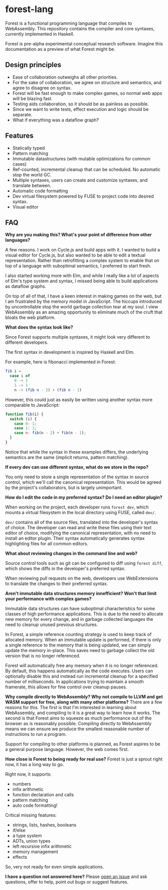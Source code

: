 # forest-lang

Forest is a functional programming language that compiles to WebAssembly. This repository contains the compiler and core syntaxes, currently implemented in Haskell.

Forest is pre-alpha experimental conceptual research software. Imagine this documentation as a preview of what Forest might be.

Design principles
----

* Ease of collaboration outweighs all other priorities.
* For the sake of collaboration, we agree on structure and semantics, and agree to disagree on syntax.
* Forest will be fast enough to make complex games, so normal web apps will be blazing fast.
* Testing aids collaboration, so it should be as painless as possible.
* Since we want to write tests, effect execution and logic should be separate.
* What if everything was a dataflow graph?

Features
-----

 * Statically typed
 * Pattern matching
 * Immutable datastructures (with mutable optimizations for common cases)
 * Ref-counted, incremental cleanup that can be scheduled. No automatic stop the world GC.
 * Multiple syntaxes, users can create and customize syntaxes, and translate between.
 * Automatic code formatting
 * Dev virtual filesystem powered by FUSE to project code into desired syntax.
 * Visual editor
 
FAQ
---

**Why are you making this? What's your point of difference from other languages?**

A few reasons. I work on Cycle.js and build apps with it. I wanted to build a visual editor for Cycle.js, but also wanted to be able to edit a textual representation. Rather than retrofitting a complex system to enable that on top of a language with suboptimal semantics, I preferred to start fresh.

I also started working more with Elm, and while I really like a lot of aspects of Elm's type system and syntax, I missed being able to build applications as dataflow graphs.

On top of all of that, I have a keen interest in making games on the web, but I am frustrated by the memory model in JavaScript. The hiccups introduced by uncontrollable stop the world garbage collection tear at my soul. I view WebAssembly as an amazing opportunity to eliminate much of the cruft that bloats the web platform.

**What does the syntax look like?**

Since Forest supports multiple syntaxes, it might look very different to different developers.

The first syntax in development is inspired by Haskell and Elm.

For example, here is fibonacci implemented in Forest:

```elm
fib i =
  case i of
    0 -> 1
    1 -> 1
    n -> (fib n - 2) + (fib n - 1)
```

However, this could just as easily be written using another syntax more comparable to JavaScript:

```js
function fib(i) {
  switch (i) {
    case 0: 1;
    case 1: 1;
    case n: fib(n - 2) + fib(n - 1);
  }
}
```

Notice that while the syntax in these examples differs, the underlying semantics are the same (implicit returns, pattern matching).

**If every dev can use different syntax, what do we store in the repo?**

You only need to store a single representation of the syntax in source control, which we'll call the canonical representation. This would be agreed by the project's collaborators, but is largely unimportant.

**How do I edit the code in my preferred syntax? Do I need an editor plugin?**

When working on the project, each developer runs `forest dev`, which mounts a virtual filesystem in the local directory using FUSE, called `dev/`.

`dev/` contains all of the source files, translated into the developer's syntax of choice. The developer can read and write these files using their text editor of choice, modifying the canonical representation, with no need to install an editor plugin. Their syntax automatically generates syntax highlighting files for all common editors.

**What about reviewing changes in the command line and web?**

Source control tools such as git can be configured to diff using `forest diff`, which shows the diffs in the developer's preferred syntax.

When reviewing pull requests on the web, developers use WebExtensions to translate the changes to their preferred syntax.

**Aren't immutable data structures memory innefficient? Won't that limit your performance with complex games?**

Immutable data structures can have suboptimal characteristics for some classes of high performance applications. This is due to the need to allocate new memory for every change, and in garbage collected languages the need to cleanup unused previous structures.

In Forest, a simple reference counting strategy is used to keep track of allocated memory. When an immutable update is performed, if there is only a single reference to the memory that is being updated, we can simply update the memory in-place. This saves need to garbage collect the old version that is no longer referenced.

Forest will automatically free any memory when it is no longer referenced. By default, this happens automatically as the code executes. Users can optionally disable this and instead run incremental cleanup for a specified number of milliseconds. In applications trying to maintain a smooth framerate, this allows for fine control over cleanup pauses.

**Why compile directly to WebAssembly? Why not compile to LLVM and get WASM support for free, along with many other platforms?**
There are a few reasons for this. The first is that I'm interested in learning about WebAssembly, and compiling to it is a great way to learn how it works. The second is that Forest aims to squeeze as much performance out of the browser as is reasonably possible. Compiling directly to WebAssembly means we can ensure we produce the smallest reasonable number of instructions to run a program.

Support for compiling to other platforms is planned, as Forest aspires to be a general purpose language. However, the web comes first.

**How close is Forest to being ready for real use?**
Forest is just a sprout right now, it has a long way to go.

Right now, it supports:
 * numbers
 * infix arithmetic
 * function declaration and calls
 * pattern matching
 * auto code formatting!
 
Critical missing features:
  * strings, lists, hashes, booleans
  * if/else
  * a type system
  * ADTs, union types
  * left recursive infix arithmetic
  * memory management
  * effects

So, very not ready for even simple applications.

**I have a question not answered here?**
Please [open an issue](https://github.com/forest-lang/core/issues/new) and ask questions, offer to help, point out bugs or suggest features.
 
